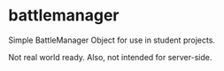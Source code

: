 # battlemanager
Simple BattleManager Object for use in student projects.

Not real world ready. Also, not intended for server-side.
